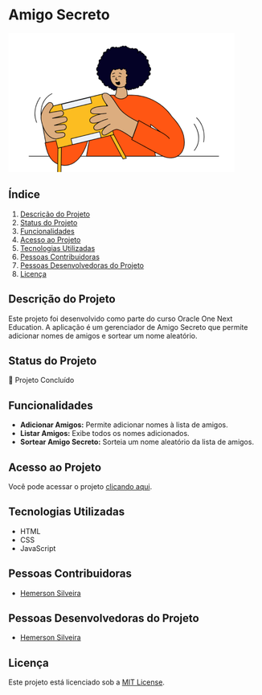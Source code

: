 # Amigo Secreto
![Imagem de Capa](assets/amigo-secreto.png)

## Índice
1. [Descrição do Projeto](#descrição-do-projeto)
2. [Status do Projeto](#status-do-projeto)
3. [Funcionalidades](#funcionalidades)
4. [Acesso ao Projeto](#acesso-ao-projeto)
5. [Tecnologias Utilizadas](#tecnologias-utilizadas)
6. [Pessoas Contribuidoras](#pessoas-contribuidoras)
7. [Pessoas Desenvolvedoras do Projeto](#pessoas-desenvolvedoras-do-projeto)
8. [Licença](#licença)

## Descrição do Projeto
Este projeto foi desenvolvido como parte do curso Oracle One Next Education. A aplicação é um gerenciador de Amigo Secreto que permite adicionar nomes de amigos e sortear um nome aleatório.

## Status do Projeto
🚀 Projeto Concluído

## Funcionalidades
- **Adicionar Amigos:** Permite adicionar nomes à lista de amigos.
- **Listar Amigos:** Exibe todos os nomes adicionados.
- **Sortear Amigo Secreto:** Sorteia um nome aleatório da lista de amigos.

## Acesso ao Projeto
Você pode acessar o projeto [clicando aqui](https://hemersonsilveira.github.io/challenge-amigo-secreto/).

## Tecnologias Utilizadas
- HTML
- CSS
- JavaScript

## Pessoas Contribuidoras
- [Hemerson Silveira](https://github.com/hemersonsilveira)

## Pessoas Desenvolvedoras do Projeto
- [Hemerson Silveira](https://github.com/hemersonsilveira)

## Licença
Este projeto está licenciado sob a [MIT License](https://opensource.org/licenses/MIT).

